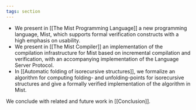 ```yaml
---
tags: section
---
```


- We present in [[The Mist Programming Language]] a new programming language, Mist, which supports formal verification constructs with a high emphasis on usability.
- We present in [[The Mist Compiler]] an implementation of the compilation infrastructure for Mist based on incremental compilation and verification, with an accompanying implementation of the Language Server Protocol.
- In [[Automatic folding of isorecursive structures]], we formalize an algorithm for computing folding- and unfolding-points for isorecursive structures and give a formally verified implementation of the algorithm in Mist.

We conclude with related and future work in [[Conclusion]].
